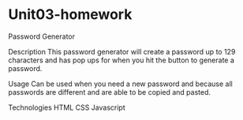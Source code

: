 # Unit03-homework

Password Generator
 

Description
This password generator will create a password up to 129 characters and has pop ups for when you hit the button to generate a password. 

Usage
Can be used when you need a new password and because all passwords are different and 
are able to be copied and pasted. 



Technologies
HTML
CSS
Javascript